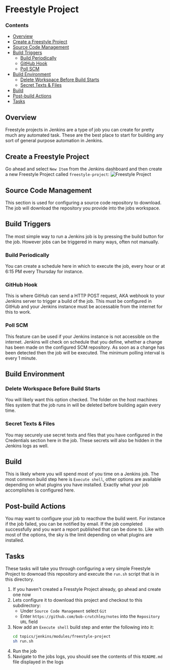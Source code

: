# Freestyle Project
<!--TOC_START-->
### Contents
- [Overview](#overview)
- [Create a Freestyle Project](#create-a-freestyle-project)
- [Source Code Management](#source-code-management)
- [Build Triggers](#build-triggers)
	- [Build Periodically](#build-periodically)
	- [GitHub Hook](#github-hook)
	- [Poll SCM](#poll-scm)
- [Build Environment](#build-environment)
	- [Delete Workspace Before Build Starts](#delete-workspace-before-build-starts)
	- [Secret Texts & Files](#secret-texts--files)
- [Build](#build)
- [Post-build Actions](#postbuild-actions)
- [Tasks](#tasks)

<!--TOC_END-->
## Overview
Freestyle projects in Jenkins are a type of job you can create for pretty much any automated task.
These are the best place to start for building any sort of general purpose automation in Jenkins.
## Create a Freestyle Project
Go ahead and select `New Item` from the Jenkins dashboard and then create a new Freestyle Project called `freestyle-project`:
![Freestyle Project](https://i.imgur.com/qGGXAKX.png)
## Source Code Management
This section is used for configuring a source code repository to download.
The job will download the repository you provide into the jobs workspace.
## Build Triggers
The most simple way to run a Jenkins job is by pressing the build button for the job.
However jobs can be triggered in many ways, often not manually.
### Build Periodically
You can create a schedule here in which to execute the job, every hour or at 6:15 PM every Thursday for instance.
### GitHub Hook
This is where GitHub can send a HTTP POST request, AKA webhook to your Jenkins server to trigger a build of the job.
This must be configured in GitHub and your Jenkins instance must be accessable from the internet for this to work.
### Poll SCM
This feature can be used if your Jenkins instance is not accessible on the internet.
Jenkins will check on schedule that you define, whether a change has been made on the configured SCM repository.
As soon as a change has been detected then the job will be executed.
The minimum polling interval is every 1 minute.
## Build Environment
### Delete Workspace Before Build Starts
You will likely want this option checked.
The folder on the host machines files system that the job runs in will be deleted before building again every time.
### Secret Texts & Files
You may securely use secret texts and files that you have configured in the Credentials section here in the job.
These secrets will also be hidden in the Jenkins logs as well.
## Build
This is likely where you will spend most of you time on a Jenkins job.
The most common build step here is `Execute shell`, other options are available depending on what plugins you have installed.
Exactly what your job accomplishes is configured here.
## Post-build Actions
You may want to configure your job to reacthow the build went.
For instance if the job failed, you can be notified by email.
If the job completed successfully and you want a report published that can be done to.
Like with most of the options, the sky is the limit depending on what plugins are installed.
## Tasks
These tasks will take you through configuring a very simple Freestyle Project to downoad this repository and execute the `run.sh` script that is in this directory.
1. If you haven't created a Fresstyle Project already, go ahead and create one now
2. Lets configure it to download this project and checkout to this subdirectory:
    - Under `Source Code Management` select `Git`
    - Enter `https://github.com/bob-crutchley/notes` into the `Repository URL` field
3. Now add an `Execute shell` build step and enter the following into it:
    ```bash
    cd topics/jenkins/modules/freestyle-project
    sh run.sh
    ```
4. Run the job
5. Navigate to the jobs logs, you should see the contents of this `README.md` file displayed in the logs
